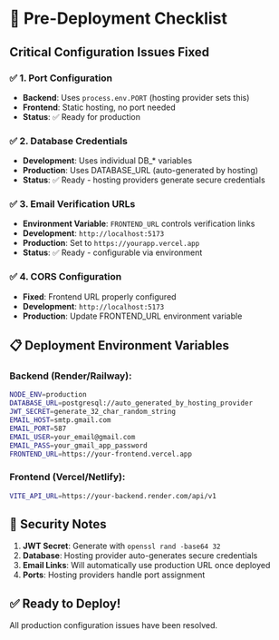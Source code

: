 # 🚀 Pre-Deployment Checklist

## Critical Configuration Issues Fixed

### ✅ 1. Port Configuration

- **Backend**: Uses `process.env.PORT` (hosting provider sets this)
- **Frontend**: Static hosting, no port needed
- **Status**: ✅ Ready for production

### ✅ 2. Database Credentials

- **Development**: Uses individual DB\_\* variables
- **Production**: Uses DATABASE_URL (auto-generated by hosting)
- **Status**: ✅ Ready - hosting providers generate secure credentials

### ✅ 3. Email Verification URLs

- **Environment Variable**: `FRONTEND_URL` controls verification links
- **Development**: `http://localhost:5173`
- **Production**: Set to `https://yourapp.vercel.app`
- **Status**: ✅ Ready - configurable via environment

### ✅ 4. CORS Configuration

- **Fixed**: Frontend URL properly configured
- **Development**: `http://localhost:5173`
- **Production**: Update FRONTEND_URL environment variable

## 📋 Deployment Environment Variables

### Backend (Render/Railway):

```bash
NODE_ENV=production
DATABASE_URL=postgresql://auto_generated_by_hosting_provider
JWT_SECRET=generate_32_char_random_string
EMAIL_HOST=smtp.gmail.com
EMAIL_PORT=587
EMAIL_USER=your_email@gmail.com
EMAIL_PASS=your_gmail_app_password
FRONTEND_URL=https://your-frontend.vercel.app
```

### Frontend (Vercel/Netlify):

```bash
VITE_API_URL=https://your-backend.render.com/api/v1
```

## 🔐 Security Notes

1. **JWT Secret**: Generate with `openssl rand -base64 32`
2. **Database**: Hosting provider auto-generates secure credentials
3. **Email Links**: Will automatically use production URL once deployed
4. **Ports**: Hosting providers handle port assignment

## ✅ Ready to Deploy!

All production configuration issues have been resolved.
